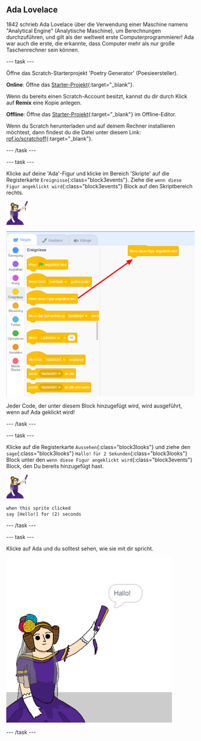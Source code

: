 ## Ada Lovelace

1842 schrieb Ada Lovelace über die Verwendung einer Maschine namens "Analytical Engine" (Analytische Maschine), um Berechnungen durchzuführen, und gilt als der weltweit erste Computerprogrammierer! Ada war auch die erste, die erkannte, dass Computer mehr als nur große Taschenrechner sein können.

\--- task \---

Öffne das Scratch-Starterprojekt 'Poetry Generator' (Poesieersteller).

**Online**: Öffne das [Starter-Projekt](http://rpf.io/poetry-on){:target="_blank"}.

Wenn du bereits einen Scratch-Account besitzt, kannst du dir durch Klick auf **Remix** eine Kopie anlegen.

**Offline**: Öffne das [Starter-Projekt](http://rpf.io/p/en/beat-the-goalie-go){:target="_blank"} im Offline-Editor.

Wenn du Scratch herunterladen und auf deinem Rechner installieren möchtest, dann findest du die Datei unter diesem Link: [rpf.io/scratchoff](http://rpf.io/scratchoff){:target="_blank"}.

\--- /task \---

\--- task \---

Klicke auf deine 'Ada'-Figur und klicke im Bereich 'Skripte' auf die Registerkarte `Ereignisse`{:class="block3events"}. Ziehe die `wenn diese Figur angeklickt wird`{:class="block3events"} Block auf den Skriptbereich rechts.

![Ada Sprite](images/ada-sprite.png)

![Ziehen, wenn dieses Sprite auf einen Block klickt](images/poetry-click.png)

Jeder Code, der unter diesem Block hinzugefügt wird, wird ausgeführt, wenn auf Ada geklickt wird!

\--- /task \---

\--- task \---

Klicke auf die Registerkarte `Aussehen`{:class="block3looks"} und ziehe den `sage`{:class="block3looks"} `Hallo!` `für 2 Sekunden`{:class="block3looks"} Block unter den `wenn diese Figur angeklickt wird`{:class="block3events"} Block, den Du bereits hinzugefügt hast.

![Ada Sprite](images/ada-sprite.png)

```blocks3
when this sprite clicked
say [Hello!] for (2) seconds
```

\--- /task \---

\--- task \---

Klicke auf Ada und du solltest sehen, wie sie mit dir spricht.

![Screenshot](images/poetry-say-test.png)

\--- /task \---